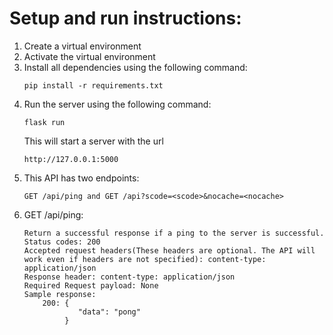# Setup and run instructions:

1. Create a virtual environment
2. Activate the virtual environment
3. Install all dependencies using the following command:
    ```
    pip install -r requirements.txt
    ```
4. Run the server using the following command:
    ```
    flask run
    ```
    This will start a server with the url 
    ```
    http://127.0.0.1:5000
    ```
5. This API has two endpoints:
    ```
    GET /api/ping and GET /api?scode=<scode>&nocache=<nocache>
    ```
6. GET /api/ping:
    ```
    Return a successful response if a ping to the server is successful.
    Status codes: 200
    Accepted request headers(These headers are optional. The API will work even if headers are not specified): content-type: application/json
    Response header: content-type: application/json
    Required Request payload: None
    Sample response: 
        200: {
                "data": "pong"
             }
    ```